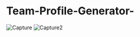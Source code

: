 # Team-Profile-Generator-
![Capture](https://user-images.githubusercontent.com/83477798/132250205-3a4ee4d8-df70-4004-8b4a-3867a37aba60.JPG)
![Capture2](https://user-images.githubusercontent.com/83477798/132250209-d92e2d5b-33f6-4bf2-b15e-d9baac7b9359.JPG)

